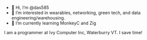 - 👋 Hi, I’m @das585
- 👀 I’m interested in wearables, networking, green tech, and data engineering/warehousing.
- 🌱 I’m currently learning MonkeyC and Zig

I am a programmer at Ivy Computer Inc, Waterburry VT. I save time!

<!---
das585/das585 is a ✨ special ✨ repository because its `README.md` (this file) appears on your GitHub profile.
You can click the Preview link to take a look at your changes.
--->
